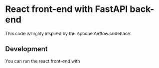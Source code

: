 # React front-end with FastAPI back-end
This code is highly inspired by the Apache Airflow codebase.

## Development
You can run the react front-end with


